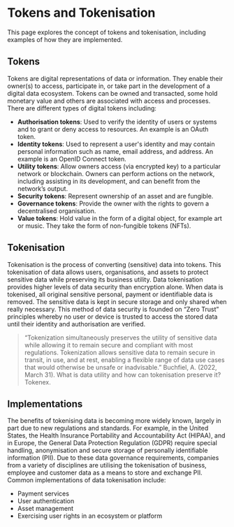 # Tokens and Tokenisation
This page explores the concept of tokens and tokenisation, including examples of how they are implemented.

## Tokens
Tokens are digital representations of data or information. They enable their owner(s) to access, participate in, or take part in the development of a digital data ecosystem. Tokens can be owned and transacted, some hold monetary value and others are associated with access and processes. There are different types of digital tokens including:
* **Authorisation tokens**: Used to verify the identity of users or systems and to grant or deny access to resources. An example is an OAuth token.
* **Identity tokens**: Used to represent a user's identity and may contain personal information such as name, email address, and address. An example is an OpenID Connect token.
* **Utility tokens**: Allow owners access (via encrypted key) to a particular network or blockchain. Owners can perform actions on the network, including assisting in its development, and can benefit from the network’s output.
* **Security tokens**: Represent ownership of an asset and are fungible.
* **Governance tokens**: Provide the owner with the rights to govern a decentralised organisation.
* **Value tokens**: Hold value in the form of a digital object, for example art or music. They take the form of non-fungible tokens (NFTs).

## Tokenisation
Tokenisation is the process of converting (sensitive) data into tokens. This tokenisation of data allows users, organisations, and assets to protect sensitive data while preserving its business utility. Data tokenisation provides higher levels of data security than encryption alone. When data is tokenised, all original sensitive personal, payment or identifiable data is removed. The sensitive data is kept in secure storage and only shared when really necessary. This method of data security is founded on “Zero Trust” principles whereby no user or device is trusted to access the stored data until their identity and authorisation are verified.

> “Tokenization simultaneously preserves the utility of sensitive data while allowing it to remain secure and compliant with most regulations. Tokenization allows sensitive data to remain secure in transit, in use, and at rest, enabling a flexible range of data use cases that would otherwise be unsafe or inadvisable.” 
> Buchfiel, A. (2022, March 31). What is data utility and how can tokenisation preserve it? Tokenex.

## Implementations
The benefits of tokenising data is becoming more widely known, largely in part due to new regulations and standards. For example, in the United States, the Health Insurance Portability and Accountability Act (HIPAA), and in Europe, the General Data Protection Regulation (GDPR) require special handling, anonymisation and secure storage of personally identifiable information (PII). Due to these data governance requirements, companies from a variety of disciplines are utilising the tokenisation of business, employee and customer data as a means to store and exchange PII. Common implementations of data tokenisation include:
* Payment services
* User authentication
* Asset management
* Exercising user rights in an ecosystem or platform
